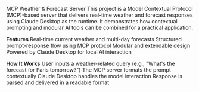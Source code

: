  MCP Weather & Forecast Server
This project is a Model Contextual Protocol (MCP)-based server that delivers real-time weather and forecast responses using Claude Desktop as the runtime. It demonstrates how contextual prompting and modular AI tools can be combined for a practical application.

**Features**
Real-time current weather and multi-day forecasts
Structured prompt-response flow using MCP protocol
Modular and extendable design
Powered by Claude Desktop for local AI interaction

**How It Works**
User inputs a weather-related query (e.g., "What's the forecast for Paris tomorrow?")
The MCP server formats the prompt contextually
Claude Desktop handles the model interaction
Response is parsed and delivered in a readable format
